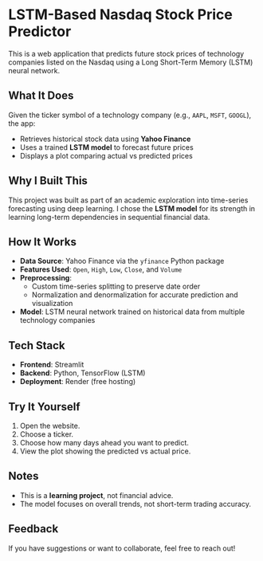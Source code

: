 # LSTM-Based Nasdaq Stock Price Predictor

This is a web application that predicts future stock prices of technology companies listed on the Nasdaq using a Long Short-Term Memory (LSTM) neural network.

## What It Does

Given the ticker symbol of a technology company (e.g., `AAPL`, `MSFT`, `GOOGL`), the app:

- Retrieves historical stock data using **Yahoo Finance**
- Uses a trained **LSTM model** to forecast future prices
- Displays a plot comparing actual vs predicted prices

## Why I Built This

This project was built as part of an academic exploration into time-series forecasting using deep learning. I chose the **LSTM model** for its strength in learning long-term dependencies in sequential financial data.

## How It Works

- **Data Source**: Yahoo Finance via the `yfinance` Python package
- **Features Used**: `Open`, `High`, `Low`, `Close`, and `Volume`
- **Preprocessing**:
  - Custom time-series splitting to preserve date order
  - Normalization and denormalization for accurate prediction and visualization
- **Model**: LSTM neural network trained on historical data from multiple technology companies

## Tech Stack

- **Frontend**: Streamlit
- **Backend**: Python, TensorFlow (LSTM)
- **Deployment**: Render (free hosting)

## Try It Yourself

1. Open the website.
2. Choose a ticker.
3. Choose how many days ahead you want to predict.
4. View the plot showing the predicted vs actual price.

## Notes

- This is a **learning project**, not financial advice.
- The model focuses on overall trends, not short-term trading accuracy.

## Feedback

If you have suggestions or want to collaborate, feel free to reach out!
